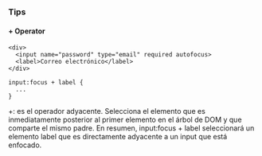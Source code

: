 ### Tips

#### + Operator
```
<div>
  <input name="password" type="email" required autofocus>
  <label>Correo electrónico</label>
</div>
```
```
input:focus + label {
  ...
}
```
+: es el operador adyacente. Selecciona el elemento que es inmediatamente posterior al primer elemento en el árbol de DOM y que comparte el mismo padre.
En resumen, input:focus + label seleccionará un elemento label que es directamente adyacente a un input que está enfocado. 
